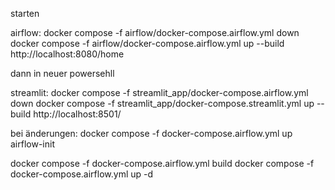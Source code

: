 starten





airflow:
docker compose -f airflow/docker-compose.airflow.yml down
docker compose -f airflow/docker-compose.airflow.yml up --build
http://localhost:8080/home

dann in neuer powersehll

streamlit:
docker compose -f streamlit_app/docker-compose.airflow.yml down
docker compose -f streamlit_app/docker-compose.streamlit.yml up --build
http://localhost:8501/


bei änderungen:
docker compose -f docker-compose.airflow.yml up airflow-init

docker compose -f docker-compose.airflow.yml build
docker compose -f docker-compose.airflow.yml up -d



